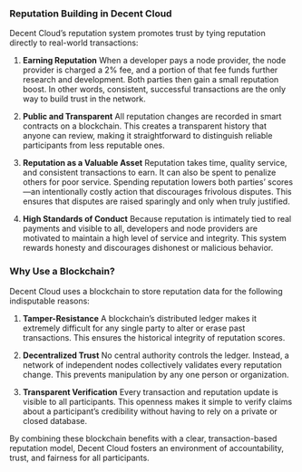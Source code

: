 ### Reputation Building in Decent Cloud

Decent Cloud’s reputation system promotes trust by tying reputation directly to real-world transactions:

1. **Earning Reputation**
   When a developer pays a node provider, the node provider is charged a 2% fee, and a portion of that fee funds further research and development. Both parties then gain a small reputation boost. In other words, consistent, successful transactions are the only way to build trust in the network.

2. **Public and Transparent**
   All reputation changes are recorded in smart contracts on a blockchain. This creates a transparent history that anyone can review, making it straightforward to distinguish reliable participants from less reputable ones.

3. **Reputation as a Valuable Asset**
   Reputation takes time, quality service, and consistent transactions to earn. It can also be spent to penalize others for poor service. Spending reputation lowers both parties’ scores—an intentionally costly action that discourages frivolous disputes. This ensures that disputes are raised sparingly and only when truly justified.

4. **High Standards of Conduct**
   Because reputation is intimately tied to real payments and visible to all, developers and node providers are motivated to maintain a high level of service and integrity. This system rewards honesty and discourages dishonest or malicious behavior.

### Why Use a Blockchain?

Decent Cloud uses a blockchain to store reputation data for the following indisputable reasons:

1. **Tamper-Resistance**
   A blockchain’s distributed ledger makes it extremely difficult for any single party to alter or erase past transactions. This ensures the historical integrity of reputation scores.

2. **Decentralized Trust**
   No central authority controls the ledger. Instead, a network of independent nodes collectively validates every reputation change. This prevents manipulation by any one person or organization.

3. **Transparent Verification**
   Every transaction and reputation update is visible to all participants. This openness makes it simple to verify claims about a participant’s credibility without having to rely on a private or closed database.

By combining these blockchain benefits with a clear, transaction-based reputation model, Decent Cloud fosters an environment of accountability, trust, and fairness for all participants.
